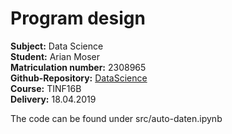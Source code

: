 # Program design

**Subject:**              Data Science   
**Student:**              Arian Moser   
**Matriculation number:** 2308965   
**Github-Repository:**    [DataScience](https://github.com/ArianMoser/DataScience/)    
**Course:**               TINF16B   
**Delivery:**             18.04.2019   

The code can be found under src/auto-daten.ipynb
